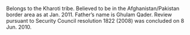  Belongs to the Kharoti tribe. Believed to be in the Afghanistan/Pakistan 
border area as at Jan. 2011. Father’s name is Ghulam Qader. Review pursuant 
to Security Council resolution 1822 (2008) was concluded on 8 Jun. 2010. 
